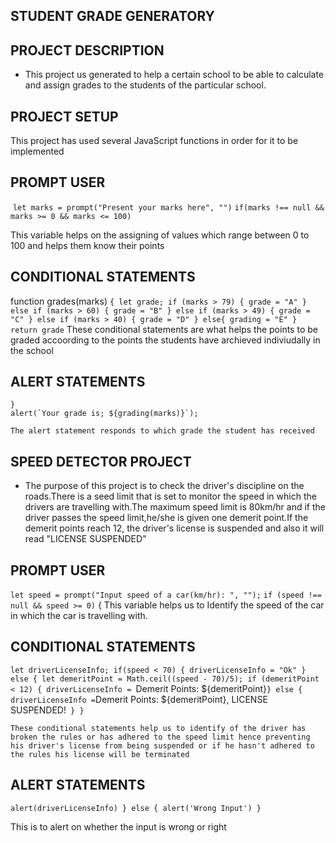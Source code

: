 ## STUDENT GRADE GENERATORY

## PROJECT DESCRIPTION

- This project us generated to help a certain school to be able to calculate and assign grades to the students of the particular school.

## PROJECT SETUP
 This project has used several JavaScript functions in order for it to be implemented

 ## PROMPT USER
  `let marks = prompt("Present your marks here", "")`
  `if(marks !== null && marks >= 0 && marks <= 100)`
   
   This variable helps on the assigning of values which range between 0 to 100 and helps them know their points
## CONDITIONAL STATEMENTS
function grades(marks)
    `{
        let grade;
        if (marks > 79)
        {
            grade = "A"
        }
        else if (marks > 60)
        {
            grade = "B"
        }
        else if (marks > 49)
        {
            grade = "C"
        }
        else if (marks > 40)
        {
            grade = "D"
        }
        else{
            grading = "E"
        }
        return grade`
   These conditional statements are what helps the points to be graded accoording to the points the students have archieved indiviudally in the school
## ALERT STATEMENTS
    }
    alert(`Your grade is; ${grading(marks)}`);
    
    The alert statement responds to which grade the student has received



## SPEED DETECTOR PROJECT
- The purpose of this project is to check the driver's discipline on the roads.There is a seed limit that is set to monitor the speed in which the drivers are travelling with.The maximum speed limit is 80km/hr and if the driver passes the speed limit,he/she is given one demerit point.If the demerit points reach 12, the driver's license is suspended and also it will read "LICENSE SUSPENDED"

## PROMPT USER 
`let speed = prompt("Input speed of a car(km/hr): ", "");`
`if (speed !== null && speed >= 0)`
{
This variable helps us to Identify the speed of the car in which the car is travelling with.

## CONDITIONAL STATEMENTS
`let driverLicenseInfo;
    if(speed < 70)
    {
        driverLicenseInfo = "Ok"
    }
    else
    {
        let demeritPoint = Math.ceil((speed - 70)/5);
        if (demeritPoint < 12)
        {
            driverLicenseInfo = `Demerit Points: ${demeritPoint}`
        }
        else
        {
            driverLicenseInfo = `Demerit Points: ${demeritPoint}, LICENSE SUSPENDED!`
        }
    }`

    These conditional statements help us to identify of the driver has broken the rules or has adhered to the speed limit hence preventing his driver's license from being suspended or if he hasn't adhered to the rules his license will be terminated

## ALERT STATEMENTS
 `alert(driverLicenseInfo)
}
else
{
    alert('Wrong Input')
}`

This is to alert on whether the input is wrong or right
     